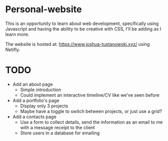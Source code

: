 # Personal-website

This is an opportunity to learn about web development, specifically using Javascript and having the ability to be creative with CSS, I'll be adding as I learn more.

The website is hosted at: https://www.joshua-tustanowski.xyz/ using Netifly.


# TODO

* Add an about page
  * Simple introduction
  * Could implement an interactive timeline/CV like we've seen before
* Add a portfolio's page
  * Display only 3 projects
  * Maybe have a toggle to switch between projects, or just use a grid?
* Add a contacts page
  * Use a form to collect details, send the information as an email to me with a message receipt to the client
  * Store users in a database for emailing
